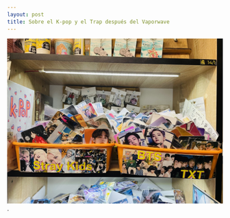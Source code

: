 ```yaml
---
layout: post
title: Sobre el K-pop y el Trap después del Vaporwave
---
```


![k-pop](/images/post2.jpeg).
